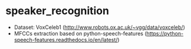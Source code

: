 # speaker_recognition

- Dataset: VoxCeleb1 (http://www.robots.ox.ac.uk/~vgg/data/voxceleb/)
- MFCCs extraction based on python-speech-features (https://python-speech-features.readthedocs.io/en/latest/)
